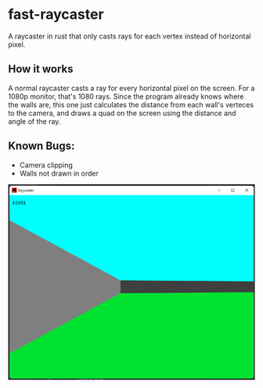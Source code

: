 # fast-raycaster
A raycaster in rust that only casts rays for each vertex instead of horizontal pixel.

## How it works
A normal raycaster casts a ray for every horizontal pixel on the screen. For a 1080p monitor, that's 1080 rays.
Since the program already knows where the walls are, this one just calculates the distance from each wall's verteces to the camera, and draws a quad on the screen using the distance and angle of the ray.

## Known Bugs:
- Camera clipping
- Walls not drawn in order

<img src="https://raw.githubusercontent.com/slushie0/fast-raycaster/main/demo.png">